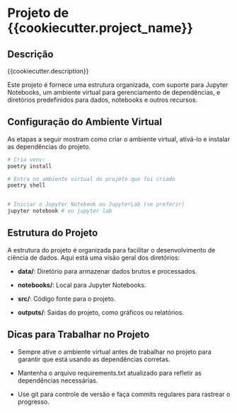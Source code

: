 # Projeto de {{cookiecutter.project_name}}

## Descrição

{{cookiecutter.description}}

Este projeto é fornece uma estrutura organizada, com suporte para Jupyter Notebooks, um ambiente virtual para gerenciamento de dependências, e diretórios predefinidos para dados, notebooks e outros recursos.

## Configuração do Ambiente Virtual

As etapas a seguir mostram como criar o ambiente virtual, ativá-lo e instalar as dependências do projeto.

```bash
# Cria venv:
poetry install

# Entra no ambiente virtual do projeto que foi criado
poetry shell


# Iniciar o Jupyter Notebook ou JupyterLab (se preferir)
jupyter notebook # ou jupyter lab
```

## Estrutura do Projeto

A estrutura do projeto é organizada para facilitar o desenvolvimento de ciência de dados. Aqui está uma visão geral dos diretórios:

- **data/**: Diretório para armazenar dados brutos e processados.

- **notebooks/**: Local para Jupyter Notebooks.

- **src/**: Código fonte para o projeto.

- **outputs/**: Saídas do projeto, como gráficos ou relatórios.

## Dicas para Trabalhar no Projeto

- Sempre ative o ambiente virtual antes de trabalhar no projeto para garantir que está usando as dependências corretas.

- Mantenha o arquivo requirements.txt atualizado para refletir as dependências necessárias.

- Use git para controle de versão e faça commits regulares para rastrear o progresso.
